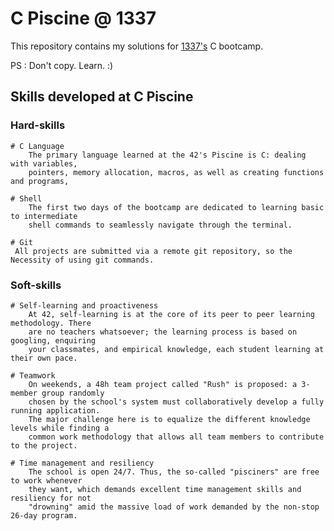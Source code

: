 # C Piscine @ 1337
 This repository contains my solutions for [1337's](https://1337.ma/en/) C bootcamp.

PS : Don't copy. Learn. :)

## Skills developed at C Piscine
### Hard-skills
	# C Language
		The primary language learned at the 42's Piscine is C: dealing with variables,
		pointers, memory allocation, macros, as well as creating functions and programs,
	
	# Shell
		The first two days of the bootcamp are dedicated to learning basic to intermediate
		shell commands to seamlessly navigate through the terminal.

	# Git
	 All projects are submitted via a remote git repository, so the Necessity of using git commands.
### Soft-skills
```
# Self-learning and proactiveness
	At 42, self-learning is at the core of its peer to peer learning methodology. There
	are no teachers whatsoever; the learning process is based on googling, enquiring
	your classmates, and empirical knowledge, each student learning at their own pace.

# Teamwork
	On weekends, a 48h team project called "Rush" is proposed: a 3-member group randomly
	chosen by the school's system must collaboratively develop a fully running application.
	The major challenge here is to equalize the different knowledge levels while finding a
	common work methodology that allows all team members to contribute to the project.

# Time management and resiliency
	The school is open 24/7. Thus, the so-called "pisciners" are free to work whenever
	they want, which demands excellent time management skills and resiliency for not
	"drowning" amid the massive load of work demanded by the non-stop 26-day program.
```
	
